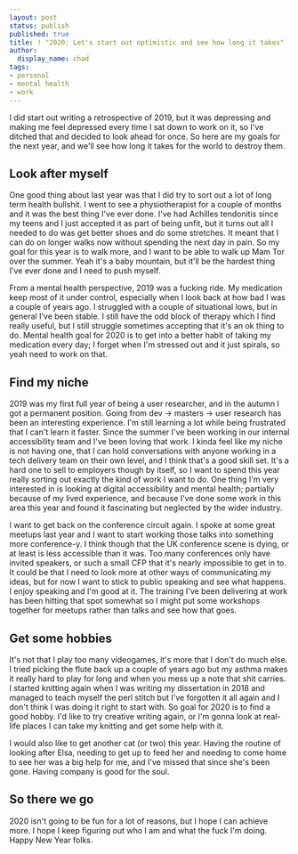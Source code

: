 ```yaml
---
layout: post
status: publish
published: true
title: ! "2020: Let's start out optimistic and see how long it takes"
author:
  display_name: chad
tags:
- personal
- mental health
- work
---
```


I did start out writing a retrospective of 2019, but it was depressing and making me feel depressed every time I sat down to work on it, so I've ditched that and decided to look ahead for once. So here are my goals for the next year, and we'll see how long it takes for the world to destroy them.

<!--more-->

## Look after myself

One good thing about last year was that I did try to sort out a lot of long term health bullshit. I went to see a physiotherapist for a couple of months and it was the best thing I've ever done. I've had Achilles tendonitis since my teens and I just accepted it as part of being unfit, but it turns out all I needed to do was get better shoes and do some stretches. It meant that I can do on longer walks now without spending the next day in pain. So my goal for this year is to walk more, and I want to be able to walk up Mam Tor over the summer. Yeah it's a baby mountain, but it'll be the hardest thing I've ever done and I need to push myself.

From a mental health perspective, 2019 was a fucking ride. My medication keep most of it under control, especially when I look back at how bad I was a couple of years ago. I struggled with a couple of situational lows, but in general I've been stable. I still have the odd block of therapy which I find really useful, but I still struggle sometimes accepting that it's an ok thing to do. Mental health goal for 2020 is to get into a better habit of taking my medication every day; I forget when I'm stressed out and it just spirals, so yeah need to work on that.

## Find my niche

2019 was my first full year of being a user researcher, and in the autumn I got a permanent position. Going from dev -> masters -> user research has been an interesting experience. I'm still learning a lot while being frustrated that I can't learn it faster. Since the summer I've been working in our internal accessibility team and I've been loving that work. I kinda feel like my niche is not having one, that I can hold conversations with anyone working in a tech delivery team on their own level, and I think that's a good skill set. It's a hard one to sell to employers though by itself, so I want to spend this year really sorting out exactly the kind of work I want to do. One thing I'm very interested in is looking at digital accessibility and mental health; partially because of my lived experience, and because I've done some work in this area this year and found it fascinating but neglected by the wider industry.

I want to get back on the conference circuit again. I spoke at some great meetups last year and I want to start working those talks into something more conference-y. I think though that the UK conference scene is dying, or at least is less accessible than it was. Too many conferences only have invited speakers, or such a small CFP that it's nearly impossible to get in to. It could be that I need to look more at other ways of communicating my ideas, but for now I want to stick to public speaking and see what happens. I enjoy speaking and I'm good at it. The training I've been delivering at work has been hitting that spot somewhat so I might put some workshops together for meetups rather than talks and see how that goes.

## Get some hobbies

It's not that I play too many videogames, it's more that I don't do much else. I tried picking the flute back up a couple of years ago but my asthma makes it really hard to play for long and when you mess up a note that shit carries. I started knitting again when I was writing my dissertation in 2018 and managed to teach myself the perl stitch but I've forgotten it all again and I don't think I was doing it right to start with. So goal for 2020 is to find a good hobby. I'd like to try creative writing again, or I'm gonna look at real-life places I can take my knitting and get some help with it.

I would also like to get another cat (or two) this year. Having the routine of looking after Elsa, needing to get up to feed her and needing to come home to see her was a big help for me, and I've missed that since she's been gone. Having company is good for the soul.

## So there we go

2020 isn't going to be fun for a lot of reasons, but I hope I can achieve more. I hope I keep figuring out who I am and what the fuck I'm doing. Happy New Year folks.
